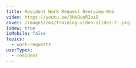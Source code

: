 ```yaml
---
title: Resident Work Request Overview-Web
video: https://youtu.be/3HsQuoR2oiQ
cover: /images/cms/training-video-slides-7-.png
isNew: true
isMobile: false
topics:
  - work-requests
userTypes:
  - resident
---
```

